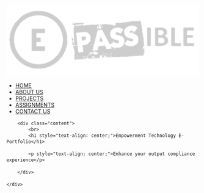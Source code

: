 <html>
<head>
    <title>E-Passible</title>
    <link rel="stylesheet" href="style.css">
    <meta name="viewport" content="width =device-width, initial-scale=1">
</head>
<body>
    <div class="banner">
        <div class="navbar">
            <img src="E.png" class="logo">
            <ul>
                <li><a href="#">HOME</a></li>
                <li><a href="C:\Users\DAVID\Documents\Paula\Webpage\ABOUT US.html">ABOUT US</a></li>
                <li><a href="#">PROJECTS</a></li>
                <li><a href="#">ASSIGNMENTS</a></li>
                <li><a href="#">CONTACT US</a></li>
            </ul>
        </div>     
        
        <div class="content">
            <br>
            <h1 style="text-align: center;">Empowerment Technology E-Portfolio</h1>
            
            <p style="text-align: center;">Enhance your output compliance experience</p>
            
        </div>
    
    </div>

</body>
</html>
